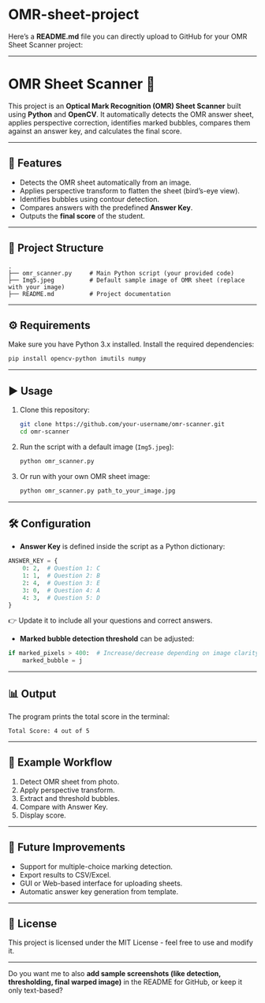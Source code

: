 # OMR-sheet-project
Here’s a **README.md** file you can directly upload to GitHub for your OMR Sheet Scanner project:

---

# OMR Sheet Scanner 📝

This project is an **Optical Mark Recognition (OMR) Sheet Scanner** built using **Python** and **OpenCV**.
It automatically detects the OMR answer sheet, applies perspective correction, identifies marked bubbles, compares them against an answer key, and calculates the final score.

---

## 🚀 Features

* Detects the OMR sheet automatically from an image.
* Applies perspective transform to flatten the sheet (bird’s-eye view).
* Identifies bubbles using contour detection.
* Compares answers with the predefined **Answer Key**.
* Outputs the **final score** of the student.

---

## 📂 Project Structure

```
.
├── omr_scanner.py     # Main Python script (your provided code)
├── Img5.jpeg          # Default sample image of OMR sheet (replace with your image)
├── README.md          # Project documentation
```

---

## ⚙️ Requirements

Make sure you have Python 3.x installed.
Install the required dependencies:

```bash
pip install opencv-python imutils numpy
```

---

## ▶️ Usage

1. Clone this repository:

   ```bash
   git clone https://github.com/your-username/omr-scanner.git
   cd omr-scanner
   ```

2. Run the script with a default image (`Img5.jpeg`):

   ```bash
   python omr_scanner.py
   ```

3. Or run with your own OMR sheet image:

   ```bash
   python omr_scanner.py path_to_your_image.jpg
   ```

---

## 🛠️ Configuration

* **Answer Key** is defined inside the script as a Python dictionary:

```python
ANSWER_KEY = {
    0: 2,  # Question 1: C
    1: 1,  # Question 2: B
    2: 4,  # Question 3: E
    3: 0,  # Question 4: A
    4: 3,  # Question 5: D
}
```

👉 Update it to include all your questions and correct answers.

* **Marked bubble detection threshold** can be adjusted:

```python
if marked_pixels > 400:  # Increase/decrease depending on image clarity
    marked_bubble = j
```

---

## 📊 Output

The program prints the total score in the terminal:

```
Total Score: 4 out of 5
```

---

## 📸 Example Workflow

1. Detect OMR sheet from photo.
2. Apply perspective transform.
3. Extract and threshold bubbles.
4. Compare with Answer Key.
5. Display score.

---

## 🔮 Future Improvements

* Support for multiple-choice marking detection.
* Export results to CSV/Excel.
* GUI or Web-based interface for uploading sheets.
* Automatic answer key generation from template.

---

## 📜 License

This project is licensed under the MIT License - feel free to use and modify it.

---

Do you want me to also **add sample screenshots (like detection, thresholding, final warped image)** in the README for GitHub, or keep it only text-based?
